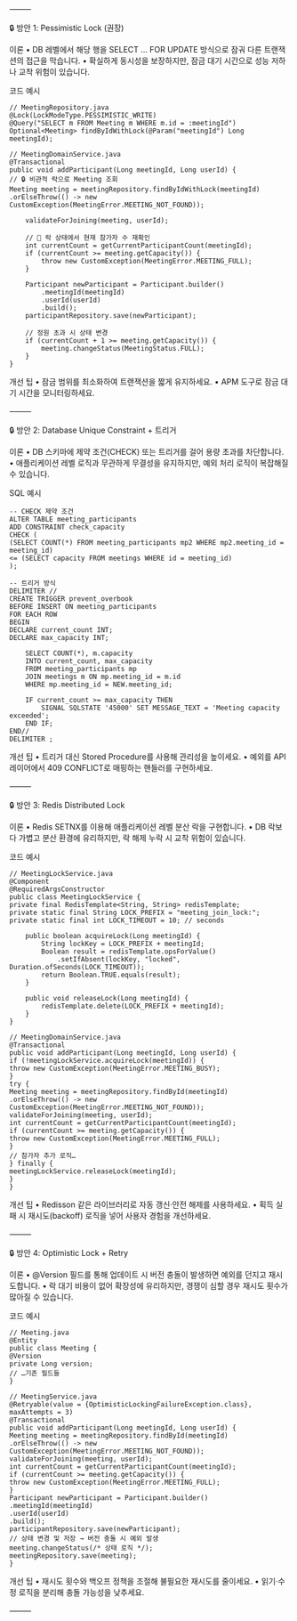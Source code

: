 

⸻

🔒 방안 1: Pessimistic Lock (권장)

이론
•	DB 레벨에서 해당 행을 SELECT … FOR UPDATE 방식으로 잠궈 다른 트랜잭션의 접근을 막습니다.
•	확실하게 동시성을 보장하지만, 잠금 대기 시간으로 성능 저하나 교착 위험이 있습니다.

코드 예시
```
// MeetingRepository.java
@Lock(LockModeType.PESSIMISTIC_WRITE)
@Query("SELECT m FROM Meeting m WHERE m.id = :meetingId")
Optional<Meeting> findByIdWithLock(@Param("meetingId") Long meetingId);

// MeetingDomainService.java
@Transactional
public void addParticipant(Long meetingId, Long userId) {
// 🔒 비관적 락으로 Meeting 조회
Meeting meeting = meetingRepository.findByIdWithLock(meetingId)
.orElseThrow(() -> new CustomException(MeetingError.MEETING_NOT_FOUND));

    validateForJoining(meeting, userId);

    // 🚨 락 상태에서 현재 참가자 수 재확인
    int currentCount = getCurrentParticipantCount(meetingId);
    if (currentCount >= meeting.getCapacity()) {
        throw new CustomException(MeetingError.MEETING_FULL);
    }

    Participant newParticipant = Participant.builder()
        .meetingId(meetingId)
        .userId(userId)
        .build();
    participantRepository.save(newParticipant);

    // 정원 초과 시 상태 변경
    if (currentCount + 1 >= meeting.getCapacity()) {
        meeting.changeStatus(MeetingStatus.FULL);
    }
}
```
개선 팁
•	잠금 범위를 최소화하여 트랜잭션을 짧게 유지하세요.
•	APM 도구로 잠금 대기 시간을 모니터링하세요.

⸻

🔒 방안 2: Database Unique Constraint + 트리거

이론
•	DB 스키마에 제약 조건(CHECK) 또는 트리거를 걸어 용량 초과를 차단합니다.
•	애플리케이션 레벨 로직과 무관하게 무결성을 유지하지만, 예외 처리 로직이 복잡해질 수 있습니다.

SQL 예시
```
-- CHECK 제약 조건
ALTER TABLE meeting_participants
ADD CONSTRAINT check_capacity
CHECK (
(SELECT COUNT(*) FROM meeting_participants mp2 WHERE mp2.meeting_id = meeting_id)
<= (SELECT capacity FROM meetings WHERE id = meeting_id)
);

-- 트리거 방식
DELIMITER //
CREATE TRIGGER prevent_overbook
BEFORE INSERT ON meeting_participants
FOR EACH ROW
BEGIN
DECLARE current_count INT;
DECLARE max_capacity INT;

    SELECT COUNT(*), m.capacity
    INTO current_count, max_capacity
    FROM meeting_participants mp
    JOIN meetings m ON mp.meeting_id = m.id
    WHERE mp.meeting_id = NEW.meeting_id;

    IF current_count >= max_capacity THEN
        SIGNAL SQLSTATE '45000' SET MESSAGE_TEXT = 'Meeting capacity exceeded';
    END IF;
END//
DELIMITER ;
```
개선 팁
•	트리거 대신 Stored Procedure를 사용해 관리성을 높이세요.
•	예외를 API 레이어에서 409 CONFLICT로 매핑하는 핸들러를 구현하세요.

⸻

🔒 방안 3: Redis Distributed Lock

이론
•	Redis SETNX를 이용해 애플리케이션 레벨 분산 락을 구현합니다.
•	DB 락보다 가볍고 분산 환경에 유리하지만, 락 해제 누락 시 교착 위험이 있습니다.

코드 예시
```
// MeetingLockService.java
@Component
@RequiredArgsConstructor
public class MeetingLockService {
private final RedisTemplate<String, String> redisTemplate;
private static final String LOCK_PREFIX = "meeting_join_lock:";
private static final int LOCK_TIMEOUT = 10; // seconds

    public boolean acquireLock(Long meetingId) {
        String lockKey = LOCK_PREFIX + meetingId;
        Boolean result = redisTemplate.opsForValue()
            .setIfAbsent(lockKey, "locked", Duration.ofSeconds(LOCK_TIMEOUT));
        return Boolean.TRUE.equals(result);
    }

    public void releaseLock(Long meetingId) {
        redisTemplate.delete(LOCK_PREFIX + meetingId);
    }
}

// MeetingDomainService.java
@Transactional
public void addParticipant(Long meetingId, Long userId) {
if (!meetingLockService.acquireLock(meetingId)) {
throw new CustomException(MeetingError.MEETING_BUSY);
}
try {
Meeting meeting = meetingRepository.findById(meetingId)
.orElseThrow(() -> new CustomException(MeetingError.MEETING_NOT_FOUND));
validateForJoining(meeting, userId);
int currentCount = getCurrentParticipantCount(meetingId);
if (currentCount >= meeting.getCapacity()) {
throw new CustomException(MeetingError.MEETING_FULL);
}
// 참가자 추가 로직…
} finally {
meetingLockService.releaseLock(meetingId);
}
}
```
개선 팁
•	Redisson 같은 라이브러리로 자동 갱신·안전 해제를 사용하세요.
•	획득 실패 시 재시도(backoff) 로직을 넣어 사용자 경험을 개선하세요.

⸻

🔒 방안 4: Optimistic Lock + Retry

이론
•	@Version 필드를 통해 업데이트 시 버전 충돌이 발생하면 예외를 던지고 재시도합니다.
•	락 대기 비용이 없어 확장성에 유리하지만, 경쟁이 심할 경우 재시도 횟수가 많아질 수 있습니다.

코드 예시
```
// Meeting.java
@Entity
public class Meeting {
@Version
private Long version;
// …기존 필드들
}

// MeetingService.java
@Retryable(value = {OptimisticLockingFailureException.class}, maxAttempts = 3)
@Transactional
public void addParticipant(Long meetingId, Long userId) {
Meeting meeting = meetingRepository.findById(meetingId)
.orElseThrow(() -> new CustomException(MeetingError.MEETING_NOT_FOUND));
validateForJoining(meeting, userId);
int currentCount = getCurrentParticipantCount(meetingId);
if (currentCount >= meeting.getCapacity()) {
throw new CustomException(MeetingError.MEETING_FULL);
}
Participant newParticipant = Participant.builder()
.meetingId(meetingId)
.userId(userId)
.build();
participantRepository.save(newParticipant);
// 상태 변경 및 저장 → 버전 충돌 시 예외 발생
meeting.changeStatus(/* 상태 로직 */);
meetingRepository.save(meeting);
}
```
개선 팁
•	재시도 횟수와 백오프 정책을 조절해 불필요한 재시도를 줄이세요.
•	읽기·수정 로직을 분리해 충돌 가능성을 낮추세요.

⸻
